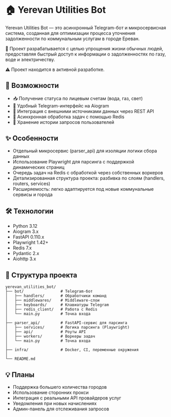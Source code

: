 # 🏠 Yerevan Utilities Bot

Yerevan Utilities Bot — это асинхронный Telegram-бот и микросервисная система, 
созданная для оптимизации процесса уточнения задолженности по коммунальным услугам в городе Ереван.

📌 Проект разрабатывается с целью упрощения жизни обычных людей, 
предоставляя быстрый доступ к информации о задолженностях по газу, воде и электричеству.

⚠️ Проект находится в активной разработке.

## 🚀 Возможности

- 📥 Получение статуса по лицевым счетам (вода, газ, свет)
- 🤖 Удобный Telegram-интерфейс на Aiogram
- 🔌 Интеграция с внешними источниками данных через REST API
- 🔄 Асинхронная обработка задач с помощью Redis
- 📜 Хранение истории запросов пользователей

## ✨ Особенности

- Отдельный микросервис (parser_api) для изоляции логики сбора данных
- Использование Playwright для парсинга с поддержкой динамических страниц
- Очередь задач на Redis с обработкой через собственных воркеров
- Детализированная структура проекта: разбивка по слоям (handlers, routers, services)
- Расширяемость: легко адаптируется под новые коммунальные сервисы и города

## 🛠️ Технологии

- Python 3.12
- Aiogram 3.x
- FastAPI 0.110.x
- Playwright 1.42+
- Redis 7.x
- Pydantic 2.x
- Aiohttp 3.x

## 📂 Структура проекта

```
yerevan_utilities_bot/
├── bot/                # Telegram-бот
│   ├── handlers/       # Обработчики команд
│   ├── middlewares/    # Middleware-слои
│   ├── keyboards/      # Клавиатуры Telegram
│   ├── redis_client/   # Работа с Redis
│   └── main.py         # Точка входа
│
├── parser_api/         # FastAPI-сервис для парсинга
│   ├── services/       # Логика парсинга (Playwright)
│   ├── api/            # Роуты API
│   ├── workers/        # Воркеры задач
│   └── main.py         # Точка входа
│
├── infra/              # Docker, CI, переменные окружения
│
└── README.md
```

## 💡 Планы

- Поддержка большего количества городов
- Использование сторонних прокси
- Интеграция с реальными API провайдеров услуг
- Уведомления при новых начислениях
- Админ-панель для отслеживания запросов